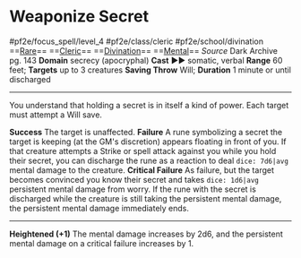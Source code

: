 # Weaponize Secret
#pf2e/focus_spell/level_4 #pf2e/class/cleric #pf2e/school/divination 
==[Rare](../../../rules/traits/rare.md)== ==[Cleric](../../../rules/traits/cleric.md)== ==[Divination](../../../rules/traits/divination.md)== ==[Mental](../../../rules/traits/mental.md)==
*Source* Dark Archive pg. 143
**Domain** secrecy (apocryphal)
**Cast** ►► somatic, verbal
**Range** 60 feet; **Targets** up to 3 creatures
**Saving Throw** Will; **Duration** 1 minute or until discharged

---
You understand that holding a secret is in itself a kind of power. Each target must attempt a Will save.

**Success** The target is unaffected.
**Failure** A rune symbolizing a secret the target is keeping (at the GM's discretion) appears floating in front of you. If that creature attempts a Strike or spell attack against you while you hold their secret, you can discharge the rune as a reaction to deal `dice: 7d6|avg` mental damage to the creature.
**Critical Failure** As failure, but the target becomes convinced you know their secret and takes `dice: 1d6|avg` persistent mental damage from worry. If the rune with the secret is discharged while the creature is still taking the persistent mental damage, the persistent mental damage immediately ends.

<hr>

**Heightened (+1)** The mental damage increases by 2d6, and the persistent mental damage on a critical failure increases by 1.
